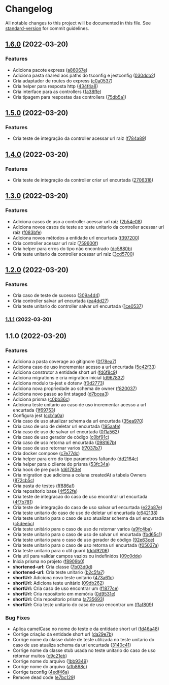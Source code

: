 # Changelog

All notable changes to this project will be documented in this file. See [standard-version](https://github.com/conventional-changelog/standard-version) for commit guidelines.

## [1.6.0](https://github.com/GustavoCesarSantos/encurtador-api/compare/v1.5.0...v1.6.0) (2022-03-20)


### Features

* Adiciona pacote express ([a86067e](https://github.com/GustavoCesarSantos/encurtador-api/commit/a86067e8d2145d82ad3f8cb7febd311f279643f7))
* Adiciona pasta shared aos paths do tsconfig e jestconfig ([030dcb2](https://github.com/GustavoCesarSantos/encurtador-api/commit/030dcb2ae059602a724cdf4b5a5c0c52e52d2fc5))
* Cria adaptador de routes do express ([c0a0537](https://github.com/GustavoCesarSantos/encurtador-api/commit/c0a05378281a19b250bf7065c1da9d14a79359c5))
* Cria helper para resposta http ([434f4a8](https://github.com/GustavoCesarSantos/encurtador-api/commit/434f4a8e71c6926ddfcfa81d576f458cd9211a49))
* Cria interface para as controllers ([1a38ffe](https://github.com/GustavoCesarSantos/encurtador-api/commit/1a38ffe08b6c358bd7bd06848bbca27fe542f0a1))
* Cria tipagem para respostas das controllers ([75db5a1](https://github.com/GustavoCesarSantos/encurtador-api/commit/75db5a17dc561645e8266d9672a43871b15f5742))

## [1.5.0](https://github.com/GustavoCesarSantos/encurtador-api/compare/v1.4.0...v1.5.0) (2022-03-20)


### Features

* Cria teste de integração da controller acessar url raiz ([f784a89](https://github.com/GustavoCesarSantos/encurtador-api/commit/f784a89af02b29f4d32e0ecce61e146ef2c554b5))

## [1.4.0](https://github.com/GustavoCesarSantos/encurtador-api/compare/v1.3.0...v1.4.0) (2022-03-20)


### Features

* Cria teste de integração da controller criar url encurtada ([2706318](https://github.com/GustavoCesarSantos/encurtador-api/commit/27063186c78752aaaa6f32579a922d971bb6b001))

## [1.3.0](https://github.com/GustavoCesarSantos/encurtador-api/compare/v1.2.0...v1.3.0) (2022-03-20)


### Features

* Adiciona casos de uso a controller acessar url raiz ([2b54e08](https://github.com/GustavoCesarSantos/encurtador-api/commit/2b54e081d62b33db25edf726390aa6842d408715))
* Adiciona novos casos de teste ao teste unitario da controller acessar url raiz ([f083bfe](https://github.com/GustavoCesarSantos/encurtador-api/commit/f083bfe9e51ca2a1a8cf78e281ad6f7d9d394fec))
* Adiciona novos métodos a entidade url encurtada ([f397200](https://github.com/GustavoCesarSantos/encurtador-api/commit/f397200b1d941b3022cf65c77c0b4e767f3326d4))
* Cria controller acessar url raiz ([759600f](https://github.com/GustavoCesarSantos/encurtador-api/commit/759600fb12e2740f2501f88b2a085e04a95740a5))
* Cria helper para erros do tipo não encontrado ([dc5880b](https://github.com/GustavoCesarSantos/encurtador-api/commit/dc5880b4faf6c304db6be34f200b3f314dcf40c5))
* Cria teste unitario da controller acessar url raiz ([3cd5700](https://github.com/GustavoCesarSantos/encurtador-api/commit/3cd5700b3311ed772b04ed52c31e983f070e41dc))

## [1.2.0](https://github.com/GustavoCesarSantos/encurtador-api/compare/v1.1.1...v1.2.0) (2022-03-20)


### Features

* Cria caso de teste de sucesso ([309a4d4](https://github.com/GustavoCesarSantos/encurtador-api/commit/309a4d4a5c446d01f95834245c841b551d13e4f8))
* Cria controller salvar url encurtada ([ea4dd27](https://github.com/GustavoCesarSantos/encurtador-api/commit/ea4dd27842734d2e24f6181d48971ba09a72e663))
* Cria teste unitario do controller salvar url encurtada ([1ce0537](https://github.com/GustavoCesarSantos/encurtador-api/commit/1ce053746c096669595b9b8e78c8a07041c45273))

### [1.1.1](https://github.com/GustavoCesarSantos/encurtador-api/compare/v1.1.0...v1.1.1) (2022-03-20)

## 1.1.0 (2022-03-20)

### Features

-   Adiciona a pasta coverage ao gitignore ([0f78ea7](https://github.com/GustavoCesarSantos/encurtador-api/commit/0f78ea783c250ecd23e8010cdc526efa8940f098))
-   Adiciona caso de uso incrementar acesso a url encurtada ([5c42f33](https://github.com/GustavoCesarSantos/encurtador-api/commit/5c42f3345de043a4e8c496a68c91e0dfa2588cd5))
-   Adiciona construtor a entidade short url ([fd6f8c9](https://github.com/GustavoCesarSantos/encurtador-api/commit/fd6f8c98c775be5de76af66ac1cb6b8aa835b660))
-   Adiciona migrations e cria migration inicial ([d967832](https://github.com/GustavoCesarSantos/encurtador-api/commit/d9678323428a09b856c88a39bff2451ed330561e))
-   Adiciona modulo ts-jest e dotenv ([f0d2773](https://github.com/GustavoCesarSantos/encurtador-api/commit/f0d277337e79ed7d340b273cc0345fc56d02dd88))
-   Adiciona nova propriedade ao schema de owner ([f820037](https://github.com/GustavoCesarSantos/encurtador-api/commit/f820037afaa5941dcdaded98816cfc33cc340cf4))
-   Adiciona novo passo ao lint staged ([d7bcea3](https://github.com/GustavoCesarSantos/encurtador-api/commit/d7bcea3fc288ae2678d97a5267be46823b358727))
-   Adiciona prisma ([c0bb36c](https://github.com/GustavoCesarSantos/encurtador-api/commit/c0bb36cd22f692c4798d554fc5fd83e3e045607f))
-   Adiciona teste unitario ao caso de uso incrementar acesso a url encurtada ([1f69753](https://github.com/GustavoCesarSantos/encurtador-api/commit/1f697532facd8fc8084ec11b6f2e35a3b6418e4f))
-   Configura jest ([ccb1a0a](https://github.com/GustavoCesarSantos/encurtador-api/commit/ccb1a0a12055fb3086eedce26dc8364603b4848e))
-   Cria caso de uso atualizar schema da url encurtada ([35ea970](https://github.com/GustavoCesarSantos/encurtador-api/commit/35ea970532267cf96dbbb23664ce2227a8f7a0a6))
-   Cria caso de uso de deletar url encurtada ([195aafe](https://github.com/GustavoCesarSantos/encurtador-api/commit/195aafe7a07a3892ffe716c10e8d1ae5681cdbaf))
-   Cria caso de uso de salvar url encurtada ([0f1a562](https://github.com/GustavoCesarSantos/encurtador-api/commit/0f1a562297708bc2fb9c724f174c4d02235bb261))
-   Cria caso de uso gerador de código ([c0bf91c](https://github.com/GustavoCesarSantos/encurtador-api/commit/c0bf91cb55b5bac7753a932ce6fc1c35784951b5))
-   Cria caso de uso retorna url encurtada ([098167b](https://github.com/GustavoCesarSantos/encurtador-api/commit/098167b7e4d4477e7aab92b3845ba70ffcc6b80f))
-   Cria caso de uso retornar varios ([f7037b7](https://github.com/GustavoCesarSantos/encurtador-api/commit/f7037b7992b3aa4069dcfeb74fc636b96c5d0db4))
-   Cria docker compose ([c7e77dc](https://github.com/GustavoCesarSantos/encurtador-api/commit/c7e77dce7fbe173c365779cf59804d5018f82efb))
-   Cria helper para erro do tipo parametros faltando ([dd2164c](https://github.com/GustavoCesarSantos/encurtador-api/commit/dd2164c9c692bf8d43b9e4fee8edd1e878c2c619))
-   Cria helper para o cliente do prisma ([53fc34a](https://github.com/GustavoCesarSantos/encurtador-api/commit/53fc34a0633cf628ac52b4e9de8f53d7b450378f))
-   Cria hook de pre push ([d61783e](https://github.com/GustavoCesarSantos/encurtador-api/commit/d61783e274b9bd975c4528cff69e7b4c7b20a576))
-   Cria migration que adiciona a coluna createdAt a tabela Owners ([872cb5c](https://github.com/GustavoCesarSantos/encurtador-api/commit/872cb5cc59181e8cc75f2d15494c14be88c79b12))
-   Cria pasta de testes ([ff886af](https://github.com/GustavoCesarSantos/encurtador-api/commit/ff886afb56a10e57e635997c95f48f84424e4a5c))
-   Cria repositorio base ([4f552fe](https://github.com/GustavoCesarSantos/encurtador-api/commit/4f552fe82e75e000d459397c27e20b567167c470))
-   Cria teste de integracao do caso de uso encontrar url encurtada ([4f7b781](https://github.com/GustavoCesarSantos/encurtador-api/commit/4f7b7819a84c677f2d36dc0130a90857d4a13cc0))
-   Cria teste de integração do caso de uso salvar url encurtada ([e22b87e](https://github.com/GustavoCesarSantos/encurtador-api/commit/e22b87e12aa464c8fea92c6d29ae48b6a935eff7))
-   Cria teste unitario do caso de uso de deletar url encurtada ([c642138](https://github.com/GustavoCesarSantos/encurtador-api/commit/c6421382510f822d756baba9d20739edb69eb119))
-   Cria teste unitario para o caso de uso atualizar schema da url encurtada ([c5dee5c](https://github.com/GustavoCesarSantos/encurtador-api/commit/c5dee5ce248957013bbe08692d5b5466d918b1c4))
-   Cria teste unitário para o caso de uso de retornar varios ([a9fc4ba](https://github.com/GustavoCesarSantos/encurtador-api/commit/a9fc4ba1a6841d4be40ab105339725fbf88bfae4))
-   Cria teste unitario para o caso de uso de salvar url encurtada ([fbd65c1](https://github.com/GustavoCesarSantos/encurtador-api/commit/fbd65c17046aba4b09ae9eb85a7add7e73bd18dd))
-   Cria teste unitario para o caso de uso gerador de código ([92e63ce](https://github.com/GustavoCesarSantos/encurtador-api/commit/92e63cef02ae26140d9ebcf040d11f6094e4b618))
-   Cria teste unitario para o caso de uso retorna url encurtada ([f05037a](https://github.com/GustavoCesarSantos/encurtador-api/commit/f05037a31ea160fbdf6b5b5106d0bea0c5683551))
-   Cria teste unitario para o util guard ([ddd9206](https://github.com/GustavoCesarSantos/encurtador-api/commit/ddd9206248d943a20d940e903b6b7db1c8a11252))
-   Cria util para validar campos vazios ou indefinidos ([09c0dde](https://github.com/GustavoCesarSantos/encurtador-api/commit/09c0dde5a3cb79e7979ac38c74eec67d17f5aea8))
-   Inicia prisma no projeto ([f8909b0](https://github.com/GustavoCesarSantos/encurtador-api/commit/f8909b097a38f85ea8c789af423d8835b9ac9f0b))
-   **shortened-url:** Cria classe ([7b03d0d](https://github.com/GustavoCesarSantos/encurtador-api/commit/7b03d0df7a5d3d06d4d4366281d8666d99dd3d78))
-   **shortened-url:** Cria teste unitario ([b2c5fa7](https://github.com/GustavoCesarSantos/encurtador-api/commit/b2c5fa7b455cb4fc94ab1467c99d1b4981e9a77f))
-   **shortUrl:** Adiciona novo teste unitario ([473a61c](https://github.com/GustavoCesarSantos/encurtador-api/commit/473a61cde290eeee083ce320325c2db7e84508be))
-   **shortUrl:** Adiciona teste unitário ([09db262](https://github.com/GustavoCesarSantos/encurtador-api/commit/09db2628ec3d349530fbecb609d0bb7ef8f95cca))
-   **shortUrl:** Cria caso de uso encontrar um ([f1877ce](https://github.com/GustavoCesarSantos/encurtador-api/commit/f1877ce053c914be5eb8f561ecd69f6219cde7c7))
-   **shortUrl:** Cria repositorio em memória ([0d9531e](https://github.com/GustavoCesarSantos/encurtador-api/commit/0d9531eeea643e35df46708519851b142afe7a55))
-   **shortUrl:** Cria repositorio prisma ([a735693](https://github.com/GustavoCesarSantos/encurtador-api/commit/a73569395e63eee4379de9f4fecce2d0d36ec235))
-   **shortUrl:** Cria teste unitario do caso de uso encontrar um ([ffaf809](https://github.com/GustavoCesarSantos/encurtador-api/commit/ffaf809f1ce0209bc806dc1068ca7629b490430d))

### Bug Fixes

-   Aplica camelCase no nome do teste e da entidade short url ([fd46a48](https://github.com/GustavoCesarSantos/encurtador-api/commit/fd46a48ee66836ab8a5ed13cd1c53eaa016dd5a0))
-   Corrige criação da entidade short url ([da29e7b](https://github.com/GustavoCesarSantos/encurtador-api/commit/da29e7b8f0e5feeaf24e44616889ff9785d20ab1))
-   Corrige nome da classe duble de teste utilizada no teste unitario do caso de uso atualiza schema da url encurtada ([3140c41](https://github.com/GustavoCesarSantos/encurtador-api/commit/3140c41619412387cf066c0a8ae33c29af41a5ca))
-   Corrige nome da classe stub usada no teste unitario do caso de uso retornar muitos ([c9c21eb](https://github.com/GustavoCesarSantos/encurtador-api/commit/c9c21eb069e27bc7715dea1fd2169ba0cb880dff))
-   Corrige nome do arquivo ([1bb9349](https://github.com/GustavoCesarSantos/encurtador-api/commit/1bb9349158826d48c0916a827083b2c99a53fc39))
-   Corrige nome do arquivo ([a1b868c](https://github.com/GustavoCesarSantos/encurtador-api/commit/a1b868c5ea15d4a100f44c65bb17c18b7956ffdf))
-   Corrige tsconfig ([4edf46a](https://github.com/GustavoCesarSantos/encurtador-api/commit/4edf46a82cdd092e92f9437108a2a70c4766cdba))
-   Remove dead code ([e7bc129](https://github.com/GustavoCesarSantos/encurtador-api/commit/e7bc129e15810a977458c72182bcacdfdefb3753))
